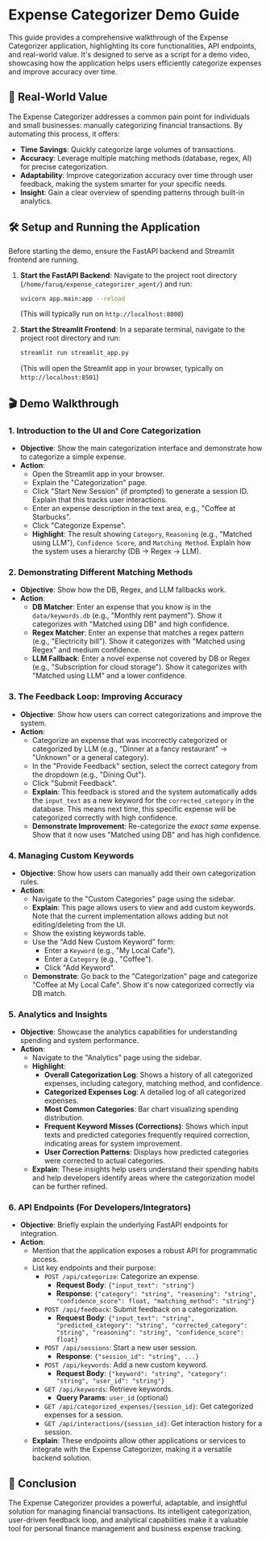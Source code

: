 # Expense Categorizer Demo Guide

This guide provides a comprehensive walkthrough of the Expense Categorizer application, highlighting its core functionalities, API endpoints, and real-world value. It's designed to serve as a script for a demo video, showcasing how the application helps users efficiently categorize expenses and improve accuracy over time.

## 🚀 Real-World Value

The Expense Categorizer addresses a common pain point for individuals and small businesses: manually categorizing financial transactions. By automating this process, it offers:

*   **Time Savings**: Quickly categorize large volumes of transactions.
*   **Accuracy**: Leverage multiple matching methods (database, regex, AI) for precise categorization.
*   **Adaptability**: Improve categorization accuracy over time through user feedback, making the system smarter for your specific needs.
*   **Insight**: Gain a clear overview of spending patterns through built-in analytics.

## 🛠️ Setup and Running the Application

Before starting the demo, ensure the FastAPI backend and Streamlit frontend are running.

1.  **Start the FastAPI Backend**:
    Navigate to the project root directory (`/home/faruq/expense_categorizer_agent/`) and run:
    ```bash
    uvicorn app.main:app --reload
    ```
    (This will typically run on `http://localhost:8000`)

2.  **Start the Streamlit Frontend**:
    In a separate terminal, navigate to the project root directory and run:
    ```bash
    streamlit run streamlit_app.py
    ```
    (This will open the Streamlit app in your browser, typically on `http://localhost:8501`)

## 🎬 Demo Walkthrough

### 1. Introduction to the UI and Core Categorization

*   **Objective**: Show the main categorization interface and demonstrate how to categorize a simple expense.
*   **Action**:
    *   Open the Streamlit app in your browser.
    *   Explain the "Categorization" page.
    *   Click "Start New Session" (if prompted) to generate a session ID. Explain that this tracks user interactions.
    *   Enter an expense description in the text area, e.g., "Coffee at Starbucks".
    *   Click "Categorize Expense".
    *   **Highlight**: The result showing `Category`, `Reasoning` (e.g., "Matched using LLM"), `Confidence Score`, and `Matching Method`. Explain how the system uses a hierarchy (DB -> Regex -> LLM).

### 2. Demonstrating Different Matching Methods

*   **Objective**: Show how the DB, Regex, and LLM fallbacks work.
*   **Action**:
    *   **DB Matcher**: Enter an expense that you know is in the `data/keywords.db` (e.g., "Monthly rent payment"). Show it categorizes with "Matched using DB" and high confidence.
    *   **Regex Matcher**: Enter an expense that matches a regex pattern (e.g., "Electricity bill"). Show it categorizes with "Matched using Regex" and medium confidence.
    *   **LLM Fallback**: Enter a novel expense not covered by DB or Regex (e.g., "Subscription for cloud storage"). Show it categorizes with "Matched using LLM" and a lower confidence.

### 3. The Feedback Loop: Improving Accuracy

*   **Objective**: Show how users can correct categorizations and improve the system.
*   **Action**:
    *   Categorize an expense that was incorrectly categorized or categorized by LLM (e.g., "Dinner at a fancy restaurant" -> "Unknown" or a general category).
    *   In the "Provide Feedback" section, select the correct category from the dropdown (e.g., "Dining Out").
    *   Click "Submit Feedback".
    *   **Explain**: This feedback is stored and the system automatically adds the `input_text` as a new keyword for the `corrected_category` in the database. This means next time, this specific expense will be categorized correctly with high confidence.
    *   **Demonstrate Improvement**: Re-categorize the *exact same* expense. Show that it now uses "Matched using DB" and has high confidence.

### 4. Managing Custom Keywords

*   **Objective**: Show how users can manually add their own categorization rules.
*   **Action**:
    *   Navigate to the "Custom Categories" page using the sidebar.
    *   **Explain**: This page allows users to view and add custom keywords. Note that the current implementation allows adding but not editing/deleting from the UI.
    *   Show the existing keywords table.
    *   Use the "Add New Custom Keyword" form:
        *   Enter a `Keyword` (e.g., "My Local Cafe").
        *   Enter a `Category` (e.g., "Coffee").
        *   Click "Add Keyword".
    *   **Demonstrate**: Go back to the "Categorization" page and categorize "Coffee at My Local Cafe". Show it's now categorized correctly via DB match.

### 5. Analytics and Insights

*   **Objective**: Showcase the analytics capabilities for understanding spending and system performance.
*   **Action**:
    *   Navigate to the "Analytics" page using the sidebar.
    *   **Highlight**:
        *   **Overall Categorization Log**: Shows a history of all categorized expenses, including category, matching method, and confidence.
        *   **Categorized Expenses Log**: A detailed log of all categorized expenses.
        *   **Most Common Categories**: Bar chart visualizing spending distribution.
        *   **Frequent Keyword Misses (Corrections)**: Shows which input texts and predicted categories frequently required correction, indicating areas for system improvement.
        *   **User Correction Patterns**: Displays how predicted categories were corrected to actual categories.
    *   **Explain**: These insights help users understand their spending habits and help developers identify areas where the categorization model can be further refined.

### 6. API Endpoints (For Developers/Integrators)

*   **Objective**: Briefly explain the underlying FastAPI endpoints for integration.
*   **Action**:
    *   Mention that the application exposes a robust API for programmatic access.
    *   List key endpoints and their purpose:
        *   `POST /api/categorize`: Categorize an expense.
            *   **Request Body**: `{"input_text": "string"}`
            *   **Response**: `{"category": "string", "reasoning": "string", "confidence_score": float, "matching_method": "string"}`
        *   `POST /api/feedback`: Submit feedback on a categorization.
            *   **Request Body**: `{"input_text": "string", "predicted_category": "string", "corrected_category": "string", "reasoning": "string", "confidence_score": float}`
        *   `POST /api/sessions`: Start a new user session.
            *   **Response**: `{"session_id": "string", ...}`
        *   `POST /api/keywords`: Add a new custom keyword.
            *   **Request Body**: `{"keyword": "string", "category": "string", "user_id": "string"}`
        *   `GET /api/keywords`: Retrieve keywords.
            *   **Query Params**: `user_id` (optional)
        *   `GET /api/categorized_expenses/{session_id}`: Get categorized expenses for a session.
        *   `GET /api/interactions/{session_id}`: Get interaction history for a session.
    *   **Explain**: These endpoints allow other applications or services to integrate with the Expense Categorizer, making it a versatile backend solution.

## 🎯 Conclusion

The Expense Categorizer provides a powerful, adaptable, and insightful solution for managing financial transactions. Its intelligent categorization, user-driven feedback loop, and analytical capabilities make it a valuable tool for personal finance management and business expense tracking.
